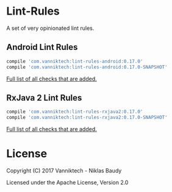 Lint-Rules
==========

A set of very opinionated lint rules.

## Android Lint Rules

```groovy
compile 'com.vanniktech:lint-rules-android:0.17.0'
compile 'com.vanniktech:lint-rules-android:0.17.0-SNAPSHOT'
```

[Full list of all checks that are added.](lint-rules-android.md)

## RxJava 2 Lint Rules

```groovy
compile 'com.vanniktech:lint-rules-rxjava2:0.17.0'
compile 'com.vanniktech:lint-rules-rxjava2:0.17.0-SNAPSHOT'
```

[Full list of all checks that are added.](lint-rules-rxjava2.md)

# License

Copyright (C) 2017 Vanniktech - Niklas Baudy

Licensed under the Apache License, Version 2.0
